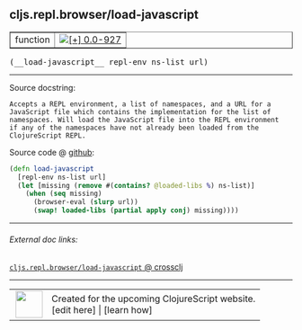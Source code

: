 ## cljs.repl.browser/load-javascript



 <table border="1">
<tr>
<td>function</td>
<td><a href="https://github.com/cljsinfo/cljs-api-docs/tree/0.0-927"><img valign="middle" alt="[+] 0.0-927" title="Added in 0.0-927" src="https://img.shields.io/badge/+-0.0--927-lightgrey.svg"></a> </td>
</tr>
</table>


 <samp>
(__load-javascript__ repl-env ns-list url)<br>
</samp>

---





Source docstring:

```
Accepts a REPL environment, a list of namespaces, and a URL for a
JavaScript file which contains the implementation for the list of
namespaces. Will load the JavaScript file into the REPL environment
if any of the namespaces have not already been loaded from the
ClojureScript REPL.
```


Source code @ [github](https://github.com/clojure/clojurescript/blob/r2261/src/clj/cljs/repl/browser.clj#L168-L178):

```clj
(defn load-javascript
  [repl-env ns-list url]
  (let [missing (remove #(contains? @loaded-libs %) ns-list)]
    (when (seq missing)
      (browser-eval (slurp url))
      (swap! loaded-libs (partial apply conj) missing))))
```

<!--
Repo - tag - source tree - lines:

 <pre>
clojurescript @ r2261
└── src
    └── clj
        └── cljs
            └── repl
                └── <ins>[browser.clj:168-178](https://github.com/clojure/clojurescript/blob/r2261/src/clj/cljs/repl/browser.clj#L168-L178)</ins>
</pre>

-->

---



###### External doc links:

[`cljs.repl.browser/load-javascript` @ crossclj](http://crossclj.info/fun/cljs.repl.browser/load-javascript.html)<br>

---

 <table>
<tr><td>
<img valign="middle" align="right" width="48px" src="http://i.imgur.com/Hi20huC.png">
</td><td>
Created for the upcoming ClojureScript website.<br>
[edit here] | [learn how]
</td></tr></table>

[edit here]:https://github.com/cljsinfo/cljs-api-docs/blob/master/cljsdoc/cljs.repl.browser/load-javascript.cljsdoc
[learn how]:https://github.com/cljsinfo/cljs-api-docs/wiki/cljsdoc-files

<!--

This information was too distracting to show to readers, but I'll leave it
commented here since it is helpful to:

- pretty-print the data used to generate this document
- and show how to retrieve that data



The API data for this symbol:

```clj
{:ns "cljs.repl.browser",
 :name "load-javascript",
 :signature ["[repl-env ns-list url]"],
 :history [["+" "0.0-927"]],
 :type "function",
 :full-name-encode "cljs.repl.browser/load-javascript",
 :source {:code "(defn load-javascript\n  [repl-env ns-list url]\n  (let [missing (remove #(contains? @loaded-libs %) ns-list)]\n    (when (seq missing)\n      (browser-eval (slurp url))\n      (swap! loaded-libs (partial apply conj) missing))))",
          :title "Source code",
          :repo "clojurescript",
          :tag "r2261",
          :filename "src/clj/cljs/repl/browser.clj",
          :lines [168 178]},
 :full-name "cljs.repl.browser/load-javascript",
 :docstring "Accepts a REPL environment, a list of namespaces, and a URL for a\nJavaScript file which contains the implementation for the list of\nnamespaces. Will load the JavaScript file into the REPL environment\nif any of the namespaces have not already been loaded from the\nClojureScript REPL."}

```

Retrieve the API data for this symbol:

```clj
;; from Clojure REPL
(require '[clojure.edn :as edn])
(-> (slurp "https://raw.githubusercontent.com/cljsinfo/cljs-api-docs/catalog/cljs-api.edn")
    (edn/read-string)
    (get-in [:symbols "cljs.repl.browser/load-javascript"]))
```

-->
